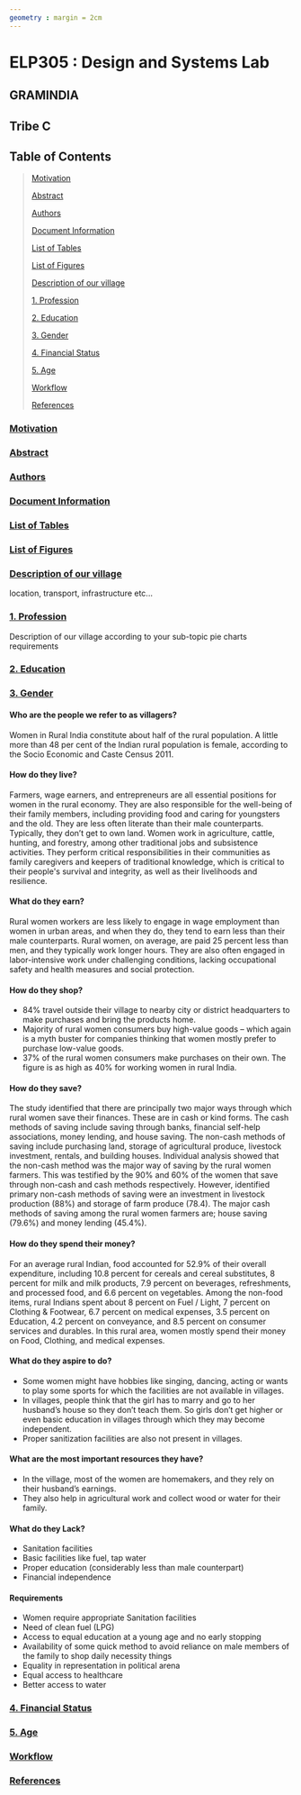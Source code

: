```yaml
---
geometry : margin = 2cm
---
```


# ELP305 : Design and Systems Lab   
## GRAMINDIA  
## Tribe C

## Table of Contents

> [Motivation](#motivation)
> 
> [Abstract](#abstract)
> 
> [Authors](#authors)
>
> [Document Information](#document-information)
> 
> [List of Tables](#list-of-tables)
> 
> [List of Figures](#list-of-figures)
>
> [Description of our village](#description-of-our-village)
>
> [1. Profession](#1-profession)
> 
> [2. Education](#2-education)
>
> [3. Gender](#3-gender)
> 
> [4. Financial Status](#4-financial-status)
> 
> [5. Age](#5-age)
> 
> [Workflow](#workflow)
>
> [References](#references)
>


### [Motivation](#table-of-contents)


### [Abstract](#table-of-contents)


### [Authors](#table-of-contents)



### [Document Information](#table-of-contents)



### [List of Tables](#table-of-contents)



### [List of Figures](#table-of-contents)




### [Description of our village](#table-of-contents)

location, transport, infrastructure etc...


### [1. Profession](#table-of-contents)

Description of our village according to your sub-topic
pie charts 
requirements


### [2. Education](#table-of-contents)




### [3. Gender](#table-of-contents)

#### Who are the people we refer to as villagers?

 Women in Rural India constitute about half of the rural population. A little more than 48 per cent of the Indian rural population is female, according to the Socio Economic and Caste Census 2011. 
 
#### How do they live?

Farmers, wage earners, and entrepreneurs are all essential positions for women in the rural economy. They are also responsible for the well-being of their family members, including providing food and caring for youngsters and the old. They are less often literate than their male counterparts. Typically, they don’t get to own land. Women work in agriculture, cattle, hunting, and forestry, among other traditional jobs and subsistence activities. They perform critical responsibilities in their communities as family caregivers and keepers of traditional knowledge, which is critical to their people's survival and integrity, as well as their livelihoods and resilience. 

#### What do they earn?

Rural women workers are less likely to engage in wage employment than women in urban areas, and when they do, they tend to earn less than their male counterparts. Rural women, on average, are paid 25 percent less than men, and they typically work longer hours. They are also often engaged in labor-intensive work under challenging conditions, lacking occupational safety and health measures and social protection.

#### How do they shop?

- 84% travel outside their village to nearby city or district headquarters to make purchases and bring the products home.
- Majority of rural women consumers buy high-value goods – which again is a myth buster for companies thinking that women mostly prefer to purchase low-value goods.
- 37% of the rural women consumers make purchases on their own. The figure is as high as 40% for working women in rural India.
    
#### How do they save?

The study identified that there are principally two major ways through which rural women save their finances. These are in cash or kind forms. The cash methods of saving include saving through banks, financial self-help associations, money lending, and house saving. The non-cash methods of saving include purchasing land, storage of agricultural produce, livestock investment, rentals, and building houses. Individual analysis showed that the non-cash method was the major way of saving by the rural women farmers. This was testified by the 90% and 60% of the women that save through non-cash and cash methods respectively. However, identified primary non-cash methods of saving were an investment in livestock production (88%) and storage of farm produce (78.4). The major cash methods of saving among the rural women farmers are; house saving (79.6%) and money lending (45.4%).

#### How do they spend their money?

For an average rural Indian, food accounted for 52.9% of their overall expenditure, including 10.8 percent for cereals and cereal substitutes, 8 percent for milk and milk products, 7.9 percent on beverages, refreshments, and processed food, and 6.6 percent on vegetables.
Among the non-food items, rural Indians spent about 8 percent on Fuel / Light, 7 percent on Clothing & Footwear, 6.7 percent on medical expenses, 3.5 percent on Education, 4.2 percent on conveyance, and 8.5 percent on consumer services and durables.
In this rural area, women mostly spend their money on Food, Clothing, and medical expenses.

####  What do they aspire to do?

- Some women might have hobbies like singing, dancing, acting or wants to play some sports for which the facilities are not available in villages.
- In villages, people think that the girl has to marry and go to her husband’s house so they don’t teach them. So girls don’t get higher or even basic education in villages through which they may become independent.
- Proper sanitization facilities are also not present in villages.

####  What are the most important resources they have?

- In the village, most of the women are homemakers, and they rely on their husband’s earnings.  
- They also help in agricultural work and collect wood or water for their family.

####  What do they Lack?

- Sanitation facilities  
- Basic facilities like fuel, tap water  
- Proper education (considerably less than male counterpart)  
- Financial independence

#### Requirements

- Women require appropriate Sanitation facilities  
- Need of clean fuel (LPG)
- Access to equal education at a young age and no early stopping  
- Availability of some quick method to avoid reliance on male members of the family to shop daily necessity things
- Equality in representation in political arena
- Equal access to healthcare
- Better access to water

### [4. Financial Status](#table-of-contents)




### [5. Age](#table-of-contents)






### [Workflow](#table-of-contents)



### [References](#table-of-contents)
